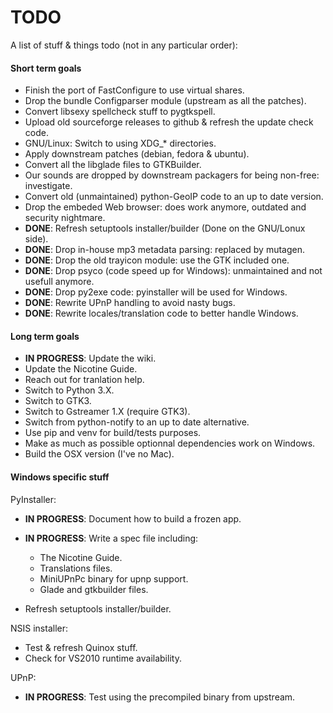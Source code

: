 # TODO

A list of stuff & things todo (not in any particular order):

#### Short term goals

* Finish the port of FastConfigure to use virtual shares.
* Drop the bundle Configparser module (upstream as all the patches).
* Convert libsexy spellcheck stuff to pygtkspell.
* Upload old sourceforge releases to github & refresh the update check code.
* GNU/Linux: Switch to using XDG_* directories.
* Apply downstream patches (debian, fedora & ubuntu).
* Convert all the libglade files to GTKBuilder.
* Our sounds are dropped by downstream packagers for being non-free: investigate.
* Convert old (unmaintained) python-GeoIP code to an up to date version.
* Drop the embeded Web browser: does work anymore, outdated and security nightmare.
* **DONE**: Refresh setuptools installer/builder (Done on the GNU/Lonux side).
* **DONE**: Drop in-house mp3 metadata parsing: replaced by mutagen.
* **DONE**: Drop the old trayicon module: use the GTK included one.
* **DONE**: Drop psyco (code speed up for Windows): unmaintained and not usefull anymore.
* **DONE**: Drop py2exe code: pyinstaller will be used for Windows.
* **DONE**: Rewrite UPnP handling to avoid nasty bugs.
* **DONE**: Rewrite locales/translation code to better handle Windows.

#### Long term goals

* **IN PROGRESS**: Update the wiki.
* Update the Nicotine Guide.
* Reach out for tranlation help.
* Switch to Python 3.X.
* Switch to GTK3.
* Switch to Gstreamer 1.X (require GTK3).
* Switch from python-notify to an up to date alternative.
* Use pip and venv for build/tests purposes.
* Make as much as possible optionnal dependencies work on Windows.
* Build the OSX version (I've no Mac).

#### Windows specific stuff

PyInstaller:
* **IN PROGRESS**: Document how to build a frozen app.
* **IN PROGRESS**: Write a spec file including:
    * The Nicotine Guide.
    * Translations files.
    * MiniUPnPc binary for upnp support.
    * Glade and gtkbuilder files.

* Refresh setuptools installer/builder.

NSIS installer:
* Test & refresh Quinox stuff.
* Check for VS2010 runtime availability.

UPnP:
* **IN PROGRESS**: Test using the precompiled binary from upstream.
